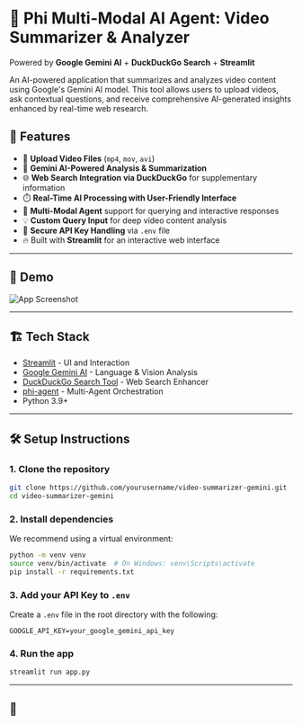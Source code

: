 
# 🎥 Phi Multi-Modal AI Agent: Video Summarizer & Analyzer  
Powered by **Google Gemini AI** + **DuckDuckGo Search** + **Streamlit**  

An AI-powered application that summarizes and analyzes video content using Google's Gemini AI model. This tool allows users to upload videos, ask contextual questions, and receive comprehensive AI-generated insights enhanced by real-time web research.

## 🚀 Features  
- 📂 **Upload Video Files** (`mp4`, `mov`, `avi`)  
- 🤖 **Gemini AI-Powered Analysis & Summarization**  
- 🌐 **Web Search Integration via DuckDuckGo** for supplementary information  
- ⏱️ **Real-Time AI Processing with User-Friendly Interface**  
- 🧠 **Multi-Modal Agent** support for querying and interactive responses  
- 💡 **Custom Query Input** for deep video content analysis  
- 🔐 **Secure API Key Handling** via `.env` file  
- 🔥 Built with **Streamlit** for an interactive web interface  

---

## 📸 Demo  
![App Screenshot](https://via.placeholder.com/800x400.png?text=Demo+Video+Summarizer+App)

---

## 🏗️ Tech Stack  
- [Streamlit](https://streamlit.io/) - UI and Interaction  
- [Google Gemini AI](https://deepmind.google/) - Language & Vision Analysis  
- [DuckDuckGo Search Tool](https://duckduckgo.com/) - Web Search Enhancer  
- [phi-agent](https://pypi.org/project/phi/) - Multi-Agent Orchestration  
- Python 3.9+

---

## 🛠️ Setup Instructions  

### 1. Clone the repository  
```bash
git clone https://github.com/yourusername/video-summarizer-gemini.git
cd video-summarizer-gemini
```

### 2. Install dependencies  
We recommend using a virtual environment:  
```bash
python -m venv venv
source venv/bin/activate  # On Windows: venv\Scripts\activate
pip install -r requirements.txt
```

### 3. Add your API Key to `.env`  
Create a `.env` file in the root directory with the following:  
```
GOOGLE_API_KEY=your_google_gemini_api_key
```

### 4. Run the app  
```bash
streamlit run app.py
```

---

## 📁
